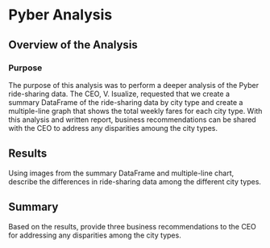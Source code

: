 # Pyber Analysis

## Overview of the Analysis

### Purpose
The purpose of this analysis was to perform a deeper analysis of the Pyber ride-sharing data. The CEO, V. Isualize, requested that we create a summary DataFrame of the ride-sharing data by city type and create a multiple-line graph that shows the total weekly fares for each city type. With this analysis and written report, business recommendations can be shared with the CEO to address any disparities amoung the city types.

## Results
Using images from the summary DataFrame and multiple-line chart, describe the differences in ride-sharing data among the different city types.

## Summary
Based on the results, provide three business recommendations to the CEO for addressing any disparities among the city types.


